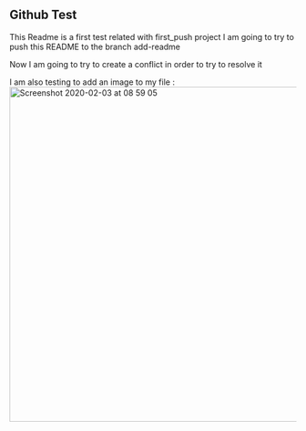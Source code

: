 ## Github Test
This Readme is a first test related with first_push project
I am going to try to push this README to the branch add-readme

Now I am going to try to create a conflict in order to try to resolve it

I am also testing to add an image to my file :
<img width="588" alt="Screenshot 2020-02-03 at 08 59 05" src="https://user-images.githubusercontent.com/39001717/74173311-3638f680-4c32-11ea-897f-a9694c358b7a.png">
